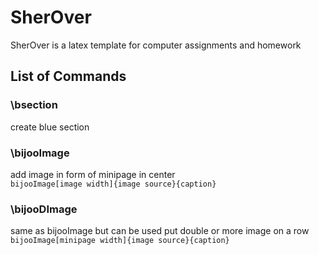 # SherOver

SherOver is a latex template for computer assignments and homework

## List of Commands
### \bsection
create blue section
### \bijooImage
add image in form of minipage in center  
`bijooImage[image width]{image source}{caption}`
### \bijooDImage
same as bijooImage but can be used put double or more image on a row  
`bijooImage[minipage width]{image source}{caption}`
